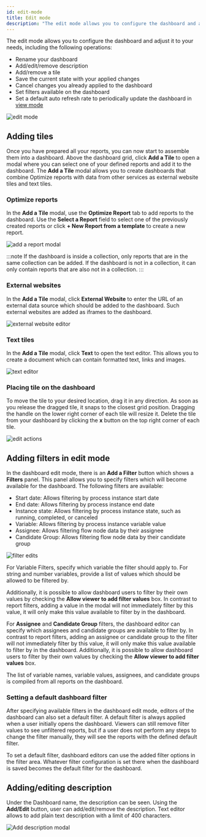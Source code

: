 ```yaml
---
id: edit-mode
title: Edit mode
description: "The edit mode allows you to configure the dashboard and adjust it to your needs."
---
```


The edit mode allows you to configure the dashboard and adjust it to your needs, including the following operations:

- Rename your dashboard
- Add/edit/remove description
- Add/remove a tile
- Save the current state with your applied changes
- Cancel changes you already applied to the dashboard
- Set filters available on the dashboard
- Set a default auto refresh rate to periodically update the dashboard in [view mode](./view-mode.md)

![edit mode](./img/dashboard-dashboardEditActions.png)

## Adding tiles

Once you have prepared all your reports, you can now start to assemble them into a dashboard. Above the dashboard grid, click **Add a Tile** to open a modal where you can select one of your defined reports and add it to the dashboard. The **Add a Tile** modal allows you to create dashboards that combine Optimize reports with data from other services as external website tiles and text tiles.

### Optimize reports

In the **Add a Tile** modal, use the **Optimize Report** tab to add reports to the dashboard. Use the **Select a Report** field to select one of the previously created reports or click **+ New Report from a template** to create a new report.

![add a report modal](./img/dashboard-addAReportModal.png)

:::note
If the dashboard is inside a collection, only reports that are in the same collection can be added. If the dashboard is not in a collection, it can only contain reports that are also not in a collection.
:::

### External websites

In the **Add a Tile** modal, click **External Website** to enter the URL of an external data source which should be added to the dashboard. Such external websites are added as iframes to the dashboard.

![external website editor](./img/dashboard-addAReportModal-externalReport.png)

### Text tiles

In the **Add a Tile** modal, click **Text** to open the text editor. This allows you to create a document which can contain formatted text, links and images.

![text editor](./img/dashboard-addAReportModal-textReport.png)

### Placing tile on the dashboard

To move the tile to your desired location, drag it in any direction. As soon as you release the dragged tile, it snaps to the closest grid position. Dragging the handle on the lower right corner of each tile will resize it. Delete the tile from your dashboard by clicking the **x** button on the top right corner of each tile.

![edit actions](./img/dashboard-reportEditActions.png)

## Adding filters in edit mode

In the dashboard edit mode, there is an **Add a Filter** button which shows a **Filters** panel. This panel allows you to specify filters which will become available for the dashboard. The following filters are available:

- Start date: Allows filtering by process instance start date
- End date: Allows filtering by process instance end date
- Instance state: Allows filtering by process instance state, such as running, completed, or canceled
- Variable: Allows filtering by process instance variable value
- Assignee: Allows filtering flow node data by their assignee
- Candidate Group: Allows filtering flow node data by their candidate group

![filter edits](./img/filter-editMode.png)

For Variable Filters, specify which variable the filter should apply to. For string and number variables, provide a list of values which should be allowed to be filtered by.

Additionally, it is possible to allow dashboard users to filter by their own values by checking the **Allow viewer to add filter values** box. In contrast to report filters, adding a value in the modal will not immediately filter by this value, it will only make this value available to filter by in the dashboard.

For **Assignee** and **Candidate Group** filters, the dashboard editor can specify which assignees and candidate groups are available to filter by. In contrast to report filters, adding an assignee or candidate group to the filter will not immediately filter by this value, it will only make this value available to filter by in the dashboard. Additionally, it is possible to allow dashboard users to filter by their own values by checking the **Allow viewer to add filter values** box.

The list of variable names, variable values, assignees, and candidate groups is compiled from all reports on the dashboard.

### Setting a default dashboard filter

After specifying available filters in the dashboard edit mode, editors of the dashboard can also set a default filter. A default filter is always applied when a user initially opens the dashboard. Viewers can still remove filter values to see unfiltered reports, but if a user does not perform any steps to change the filter manually, they will see the reports with the defined default filter.

To set a default filter, dashboard editors can use the added filter options in the filter area. Whatever filter configuration is set there when the dashboard is saved becomes the default filter for the dashboard.

## Adding/editing description

Under the Dashboard name, the description can be seen. Using the **Add/Edit** button, user can add/edit/remove the description. Text editor allows to add plain text description with a limit of 400 characters.

![Add description modal](./img/dashboad-descriptionModal.png)

